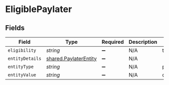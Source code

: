 # EligiblePaylater


## Fields

| Field                                                          | Type                                                           | Required                                                       | Description                                                    | Example                                                        |
| -------------------------------------------------------------- | -------------------------------------------------------------- | -------------------------------------------------------------- | -------------------------------------------------------------- | -------------------------------------------------------------- |
| `eligibility`                                                  | *string*                                                       | :heavy_minus_sign:                                             | N/A                                                            | true                                                           |
| `entityDetails`                                                | [shared.PaylaterEntity](../../models/shared/paylaterentity.md) | :heavy_minus_sign:                                             | N/A                                                            |                                                                |
| `entityType`                                                   | *string*                                                       | :heavy_minus_sign:                                             | N/A                                                            | paylater                                                       |
| `entityValue`                                                  | *string*                                                       | :heavy_minus_sign:                                             | N/A                                                            | olapostpaid                                                    |